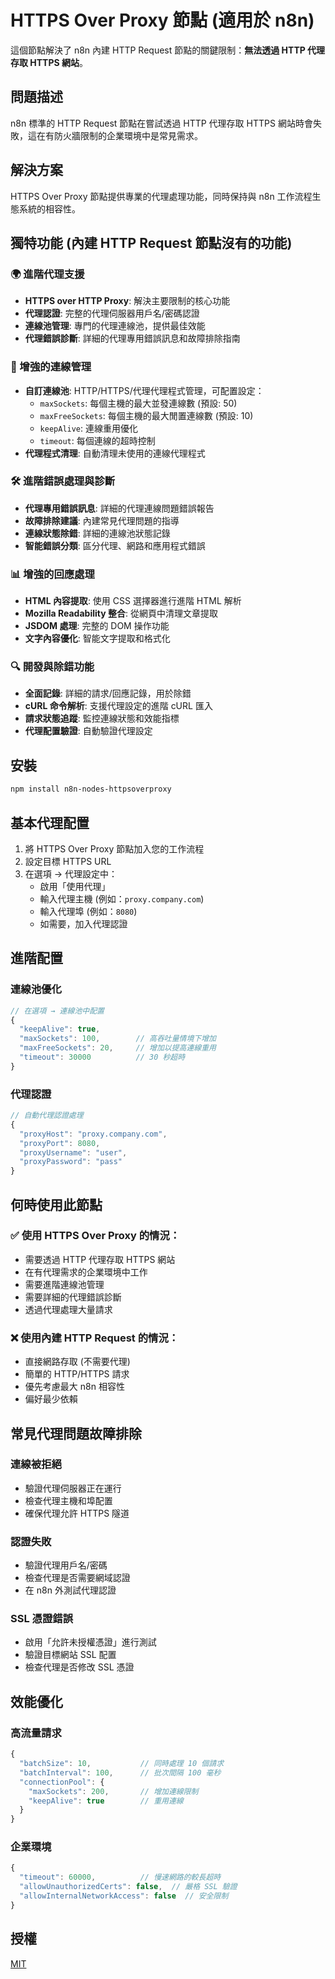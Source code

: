 # HTTPS Over Proxy 節點 (適用於 n8n)

這個節點解決了 n8n 內建 HTTP Request 節點的關鍵限制：**無法透過 HTTP 代理存取 HTTPS 網站**。

## 問題描述

n8n 標準的 HTTP Request 節點在嘗試透過 HTTP 代理存取 HTTPS 網站時會失敗，這在有防火牆限制的企業環境中是常見需求。

## 解決方案

HTTPS Over Proxy 節點提供專業的代理處理功能，同時保持與 n8n 工作流程生態系統的相容性。

## 獨特功能 (內建 HTTP Request 節點沒有的功能)

### 🌍 進階代理支援
- **HTTPS over HTTP Proxy**: 解決主要限制的核心功能
- **代理認證**: 完整的代理伺服器用戶名/密碼認證
- **連線池管理**: 專門的代理連線池，提供最佳效能
- **代理錯誤診斷**: 詳細的代理專用錯誤訊息和故障排除指南

### 🔧 增強的連線管理
- **自訂連線池**: HTTP/HTTPS/代理代理程式管理，可配置設定：
  - `maxSockets`: 每個主機的最大並發連線數 (預設: 50)
  - `maxFreeSockets`: 每個主機的最大閒置連線數 (預設: 10)
  - `keepAlive`: 連線重用優化
  - `timeout`: 每個連線的超時控制
- **代理程式清理**: 自動清理未使用的連線代理程式

### 🛠️ 進階錯誤處理與診斷
- **代理專用錯誤訊息**: 詳細的代理連線問題錯誤報告
- **故障排除建議**: 內建常見代理問題的指導
- **連線狀態除錯**: 詳細的連線池狀態記錄
- **智能錯誤分類**: 區分代理、網路和應用程式錯誤

### 📊 增強的回應處理
- **HTML 內容提取**: 使用 CSS 選擇器進行進階 HTML 解析
- **Mozilla Readability 整合**: 從網頁中清理文章提取
- **JSDOM 處理**: 完整的 DOM 操作功能
- **文字內容優化**: 智能文字提取和格式化

### 🔍 開發與除錯功能
- **全面記錄**: 詳細的請求/回應記錄，用於除錯
- **cURL 命令解析**: 支援代理設定的進階 cURL 匯入
- **請求狀態追蹤**: 監控連線狀態和效能指標
- **代理配置驗證**: 自動驗證代理設定

## 安裝

```bash
npm install n8n-nodes-httpsoverproxy
```

## 基本代理配置

1. 將 HTTPS Over Proxy 節點加入您的工作流程
2. 設定目標 HTTPS URL
3. 在選項 → 代理設定中：
   - 啟用「使用代理」
   - 輸入代理主機 (例如：`proxy.company.com`)
   - 輸入代理埠 (例如：`8080`)
   - 如需要，加入代理認證

## 進階配置

### 連線池優化
```javascript
// 在選項 → 連線池中配置
{
  "keepAlive": true,
  "maxSockets": 100,        // 高吞吐量情境下增加
  "maxFreeSockets": 20,     // 增加以提高連線重用
  "timeout": 30000          // 30 秒超時
}
```

### 代理認證
```javascript
// 自動代理認證處理
{
  "proxyHost": "proxy.company.com",
  "proxyPort": 8080,
  "proxyUsername": "user",
  "proxyPassword": "pass"
}
```

## 何時使用此節點

### ✅ 使用 HTTPS Over Proxy 的情況：
- 需要透過 HTTP 代理存取 HTTPS 網站
- 在有代理需求的企業環境中工作
- 需要進階連線池管理
- 需要詳細的代理錯誤診斷
- 透過代理處理大量請求

### ❌ 使用內建 HTTP Request 的情況：
- 直接網路存取 (不需要代理)
- 簡單的 HTTP/HTTPS 請求
- 優先考慮最大 n8n 相容性
- 偏好最少依賴

## 常見代理問題故障排除

### 連線被拒絕
- 驗證代理伺服器正在運行
- 檢查代理主機和埠配置
- 確保代理允許 HTTPS 隧道

### 認證失敗
- 驗證代理用戶名/密碼
- 檢查代理是否需要網域認證
- 在 n8n 外測試代理認證

### SSL 憑證錯誤
- 啟用「允許未授權憑證」進行測試
- 驗證目標網站 SSL 配置
- 檢查代理是否修改 SSL 憑證

## 效能優化

### 高流量請求
```javascript
{
  "batchSize": 10,           // 同時處理 10 個請求
  "batchInterval": 100,      // 批次間隔 100 毫秒
  "connectionPool": {
    "maxSockets": 200,       // 增加連線限制
    "keepAlive": true        // 重用連線
  }
}
```

### 企業環境
```javascript
{
  "timeout": 60000,          // 慢速網路的較長超時
  "allowUnauthorizedCerts": false,  // 嚴格 SSL 驗證
  "allowInternalNetworkAccess": false  // 安全限制
}
```

## 授權

[MIT](LICENSE) 